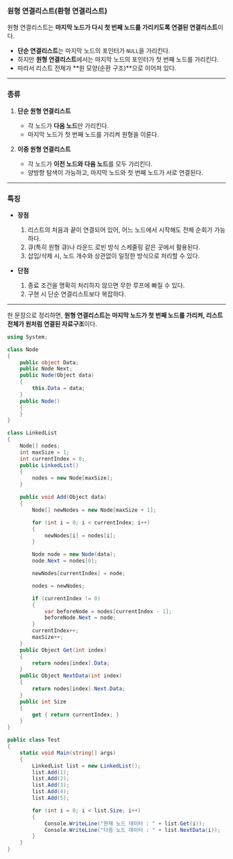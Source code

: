 ### 원형 연결리스트(환형 연결리스트)

원형 연결리스트는 **마지막 노드가 다시 첫 번째 노드를 가리키도록 연결된 연결리스트**이다.

* **단순 연결리스트**는 마지막 노드의 포인터가 `NULL`을 가리킨다.
* 하지만 **원형 연결리스트**에서는 마지막 노드의 포인터가 첫 번째 노드를 가리킨다.
* 따라서 리스트 전체가 \*\*원 모양(순환 구조)\*\*으로 이어져 있다.

---

### 종류

1. **단순 원형 연결리스트**

   * 각 노드가 **다음 노드**만 가리킨다.
   * 마지막 노드가 첫 번째 노드를 가리켜 원형을 이룬다.

2. **이중 원형 연결리스트**

   * 각 노드가 **이전 노드와 다음 노드**를 모두 가리킨다.
   * 양방향 탐색이 가능하고, 마지막 노드와 첫 번째 노드가 서로 연결된다.

---

### 특징

* **장점**

  1. 리스트의 처음과 끝이 연결되어 있어, 어느 노드에서 시작해도 전체 순회가 가능하다.
  2. 큐(특히 원형 큐)나 라운드 로빈 방식 스케줄링 같은 곳에서 활용된다.
  3. 삽입/삭제 시, 노드 개수와 상관없이 일정한 방식으로 처리할 수 있다.

* **단점**

  1. 종료 조건을 명확히 처리하지 않으면 무한 루프에 빠질 수 있다.
  2. 구현 시 단순 연결리스트보다 복잡하다.

---

한 문장으로 정리하면,
**원형 연결리스트는 마지막 노드가 첫 번째 노드를 가리켜, 리스트 전체가 원처럼 연결된 자료구조**이다.
```C#
using System;

class Node
{
    public object Data;
    public Node Next;
    public Node(Object data)
    {
        this.Data = data;
    }
    public Node()
    {
    }
}

class LinkedList
{
    Node[] nodes;
    int maxSize = 1;
    int currentIndex = 0;
    public LinkedList()
    {
        nodes = new Node[maxSize];
    }

    public void Add(Object data)
    {
        Node[] newNodes = new Node[maxSize + 1];

        for (int i = 0; i < currentIndex; i++)
        {
            newNodes[i] = nodes[i];
        }

        Node node = new Node(data);
        node.Next = nodes[0];

        newNodes[currentIndex] = node;

        nodes = newNodes;

        if (currentIndex != 0)
        {
            var beforeNode = nodes[currentIndex - 1];
            beforeNode.Next = node;
        }
        currentIndex++;
        maxSize++;
    }
    public Object Get(int index)
    {
        return nodes[index].Data;
    }
    public Object NextData(int index)
    {
        return nodes[index].Next.Data;
    }
    public int Size
    {
        get { return currentIndex; }
    }
}

public class Test
{
    static void Main(string[] args)
    {
        LinkedList list = new LinkedList();
        list.Add(1);
        list.Add(2);
        list.Add(3);
        list.Add(4);
        list.Add(5);

        for (int i = 0; i < list.Size; i++)
        {
            Console.WriteLine("현재 노드 데이터 : " + list.Get(i));
            Console.WriteLine("다음 노드 데이터 : " + list.NextData(i));
        }
    }
}
```
